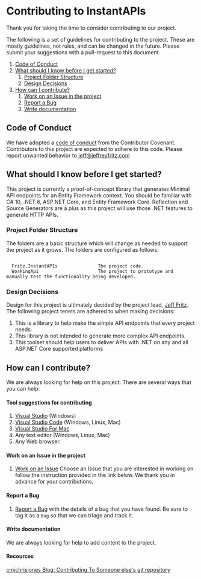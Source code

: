 # Contributing to InstantAPIs

Thank you for taking the time to consider contributing to our project.

The following is a set of guidelines for contributing to the project.  These are mostly guidelines, not rules, and can be changed in the future.  Please submit your suggestions with a pull-request to this document.

1. [Code of Conduct](#code-of-conduct)
1. [What should I know before I get started?](#what-should-i-know-before-i-get-started?)
    1. [Project Folder Structure](#project-folder-structure)
    1. [Design Decisions](#design-decisions)
1. [How can I contribute?](#how-can-i-contribute?)
    1. [Work on an Issue in the project](#work-on-an-issue-in-the-project)
    1. [Report a Bug](#report-a-bug)
    1. [Write documentation](#write-documentation)


## Code of Conduct

We have adopted a [code of conduct](https://github.com/csharpfritz/InstantAPIs/blob/main/CODE-OF-CONDUCT) from the Contributor Covenant.  Contributors to this project are expected to adhere to this code.  Please report unwanted behavior to [jeff@jeffreyfritz.com](mailto:jeff@jeffreyfritz.com)

## What should I know before I get started?

This project is currently a proof-of-concept library that generates Minimal API endpoints for an Entity Framework context.  You should be
familiar with C# 10, .NET 6, ASP.NET Core, and Entity Framework Core.  Reflection and Source Generators are a plus as this project will use those 
.NET features to generate HTTP APIs.

### Project Folder Structure

The folders are a basic structure which will change as needed to support the project as it grows.  The folders are configured as follows:

```

  Fritz.InstantAPIs               The project code.
  WorkingApi                      The project to prototype and manually test the functionality being developed.

```

### Design Decisions

Design for this project is ultimately decided by the project lead, [Jeff Fritz](https://github.com/csharpfritz).  The following project tenets are adhered to when making decisions:

1. This is a library to help make the simple API endpoints that every project needs.
1. This library is not intended to generate more complex API endpoints.
1. This toolset should help users to deliver APIs with .NET on any and all ASP.NET Core supported platforms

## How can I contribute?

We are always looking for help on this project. There are several ways that you can help:

#### Tool suggestions for contributing

1. [Visual Studio](https://visualstudio.microsoft.com/) (Windows)
2. [Visual Studio Code](https://visualstudio.microsoft.com/) (Windows, Linux, Mac)
3. [Visual Studio For Mac](https://visualstudio.microsoft.com/)
4. Any text editor (Windows, Linux, Mac)
5. Any Web browser.

#### Work on an Issue in the project

1. [Work on an Issue](https://github.com/csharpfritz/InstantAPIs/issues) Choose an Issue that you are interested in working on follow the instruction provided in the link below. We thank you in advance for your contributions.

#### Report a Bug

1. [Report a Bug](https://github.com/csharpfritz/InstantAPIs/issues) with the details of a bug that you have found.  Be sure to tag it as a `Bug` so that we can triage and track it.

#### Write documentation

We are always looking for help to add content to the project.

#### Recources

[cmjchrisjones Blog: Contributing To Someone else's git repository](https://cmjchrisjones.dev/posts/contributing-to-someone-elses-git-repository/)
